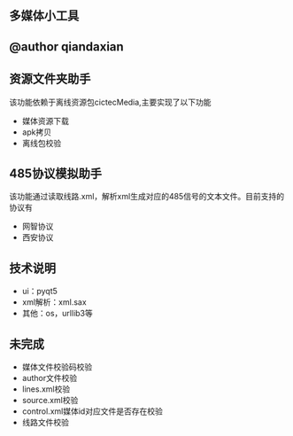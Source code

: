 
## 多媒体小工具 
@author qiandaxian
--


资源文件夹助手
--
该功能依赖于离线资源包cictecMedia,主要实现了以下功能

- 媒体资源下载
- apk拷贝
- 离线包校验


485协议模拟助手
--
该功能通过读取线路.xml，解析xml生成对应的485信号的文本文件。目前支持的协议有

- 网智协议
- 西安协议

技术说明
--
- ui：pyqt5
- xml解析：xml.sax
- 其他：os，urllib3等

未完成
--
- 媒体文件校验码校验
- author文件校验
- lines.xml校验
- source.xml校验
- control.xml媒体id对应文件是否存在校验
- 线路文件校验
